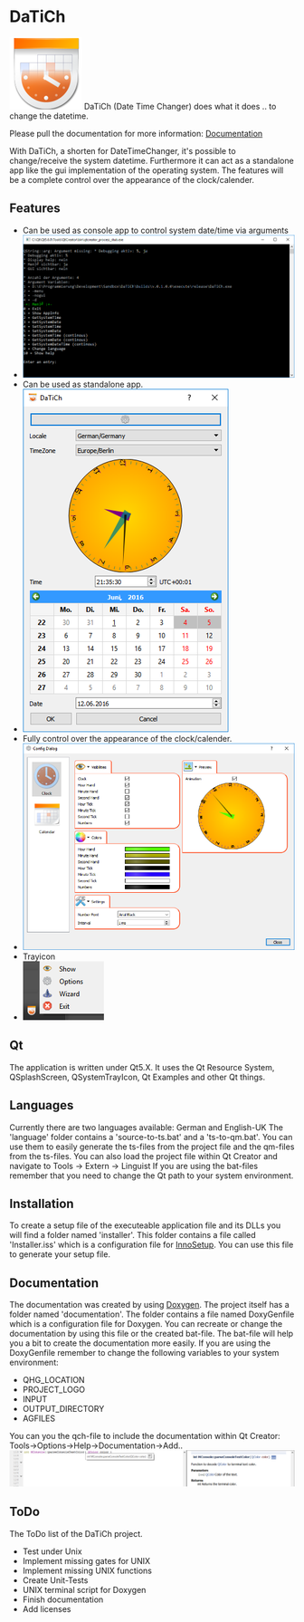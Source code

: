 # DaTiCh
![alt tag](https://github.com/SkullbocksDE/DaTiCh/blob/master/materials/images/appicon.png) 
DaTiCh (Date Time Changer) does what it does .. to change the datetime.

Please pull the documentation for more information: [Documentation](documentation/html)

With DaTiCh, a shorten for DateTimeChanger, it's possible to change/receive the system datetime. Furthermore it can act as a standalone app like the gui implementation of the operating system. The features will be a complete control over the appearance of the clock/calender.


## Features
- Can be used as console app to control system date/time via arguments
- ![alt tag](https://github.com/SkullbocksDE/DaTiCh/blob/master/documentation/images/terminal.png)
- Can be used as standalone app.
- ![alt tag](https://github.com/SkullbocksDE/DaTiCh/blob/master/documentation/images/wizard.png)
- Fully control over the appearance of the clock/calender.
- ![alt tag](https://github.com/SkullbocksDE/DaTiCh/blob/master/documentation/images/options.png)
- Trayicon
- ![alt tag](https://github.com/SkullbocksDE/DaTiCh/blob/master/documentation/images/tray.png)

## Qt
The application is written under Qt5.X. It uses the Qt Resource System, QSplashScreen, QSystemTrayIcon, Qt Examples and other Qt things.

## Languages
Currently there are two languages available: German and English-UK The 'language' folder contains a 'source-to-ts.bat' and a 'ts-to-qm.bat'. You can use them to easily generate the ts-files from the project file and the qm-files from the ts-files. You can also load the project file within Qt Creator and navigate to Tools -> Extern -> Linguist If you are using the bat-files remember that you need to change the Qt path to your system environment.

## Installation
To create a setup file of the executeable application file and its DLLs you will find a folder named 'installer'. This folder contains a file called 'Installer.iss' which is a configuration file for [InnoSetup](http://www.jrsoftware.org/isinfo.php). You can use this file to generate your setup file.

## Documentation
The documentation was created by using [Doxygen](http://www.stack.nl/~dimitri/doxygen/). The project itself has a folder named 'documentation'. The folder contains a file named DoxyGenfile which is a configuration file for Doxygen. You can recreate or change the documentation by using this file or the created bat-file. The bat-file will help you a bit to create the documentation more easily. If you are using the DoxyGenfile remember to change the following variables to your system environment:
- QHG_LOCATION
- PROJECT_LOGO
- INPUT
- OUTPUT_DIRECTORY
- AGFILES

You can you the qch-file to include the documentation within Qt Creator: Tools->Options->Help->Documentation->Add.. 
![alt tag](https://github.com/SkullbocksDE/DaTiCh/blob/master/documentation/images/qt-help.png)

## ToDo
The ToDo list of the DaTiCh project.
- Test under Unix
- Implement missing gates for UNIX
- Implement missing UNIX functions
- Create Unit-Tests
- UNIX terminal script for Doxygen
- Finish documentation
- Add licenses
